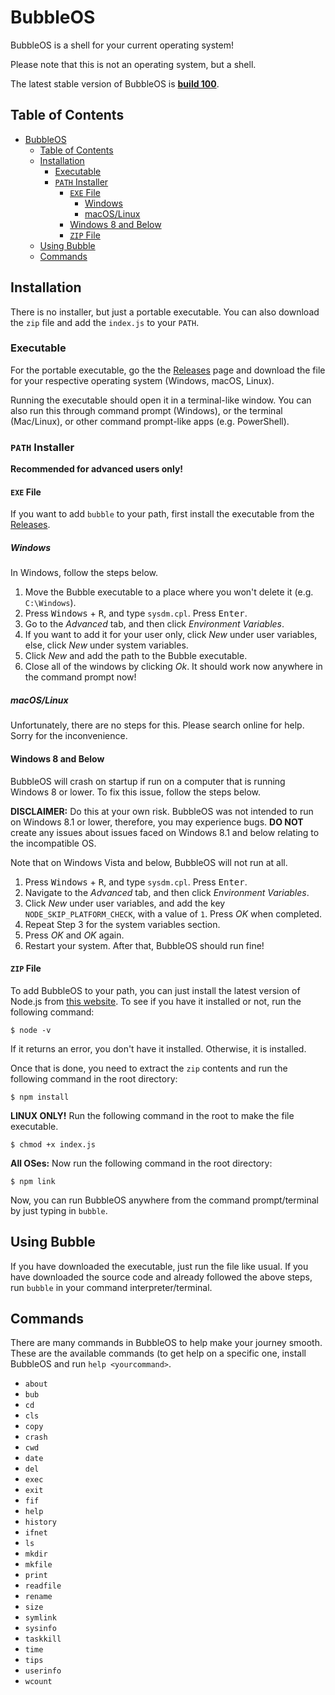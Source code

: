 # BubbleOS

BubbleOS is a shell for your current operating system!

Please note that this is not an operating system, but a shell.

The latest stable version of BubbleOS is **[build 100](https://github.com/arnavt78/bubbleos/releases/tag/v1.0.0)**.

## Table of Contents

- [BubbleOS](#bubbleos)
  - [Table of Contents](#table-of-contents)
  - [Installation](#installation)
    - [Executable](#executable)
    - [`PATH` Installer](#path-installer)
      - [`EXE` File](#exe-file)
        - [Windows](#windows)
        - [macOS/Linux](#macoslinux)
      - [Windows 8 and Below](#windows-8-and-below)
      - [`ZIP` File](#zip-file)
  - [Using Bubble](#using-bubble)
  - [Commands](#commands)

## Installation

There is no installer, but just a portable executable. You can also download the `zip` file and add the `index.js` to your `PATH`.

### Executable

For the portable executable, go the the [Releases](https://github.com/arnavt78/bubbleos/releases) page and download the file for your respective operating system (Windows, macOS, Linux).

Running the executable should open it in a terminal-like window. You can also run this through command prompt (Windows), or the terminal (Mac/Linux), or other command prompt-like apps (e.g. PowerShell).

### `PATH` Installer

**Recommended for advanced users only!**

#### `EXE` File

If you want to add `bubble` to your path, first install the executable from the [Releases](https://github.com/arnavt78/bubbleos/releases).

##### Windows

In Windows, follow the steps below.

1.  Move the Bubble executable to a place where you won't delete it (e.g. `C:\Windows`).
2.  Press <kbd>Windows</kbd> + <kbd>R</kbd>, and type `sysdm.cpl`. Press <kbd>Enter</kbd>.
3.  Go to the _Advanced_ tab, and then click _Environment Variables_.
4.  If you want to add it for your user only, click _New_ under user variables, else, click _New_ under system variables.
5.  Click _New_ and add the path to the Bubble executable.
6.  Close all of the windows by clicking _Ok_. It should work now anywhere in the command prompt now!

##### macOS/Linux

Unfortunately, there are no steps for this. Please search online for help. Sorry for the inconvenience.

#### Windows 8 and Below

BubbleOS will crash on startup if run on a computer that is running Windows 8 or lower. To fix this issue, follow the steps below.

**DISCLAIMER:** Do this at your own risk. BubbleOS was not intended to run on Windows 8.1 or lower, therefore, you may experience bugs. **DO NOT** create any issues about issues faced on Windows 8.1 and below relating to the incompatible OS.

Note that on Windows Vista and below, BubbleOS will not run at all.

1.  Press <kbd>Windows</kbd> + <kbd>R</kbd>, and type `sysdm.cpl`. Press <kbd>Enter</kbd>.
2.  Navigate to the _Advanced_ tab, and then click _Environment Variables_.
3.  Click _New_ under user variables, and add the key `NODE_SKIP_PLATFORM_CHECK`, with a value of `1`. Press _OK_ when completed.
4.  Repeat Step 3 for the system variables section.
5.  Press _OK_ and _OK_ again.
6.  Restart your system. After that, BubbleOS should run fine!

#### `ZIP` File

To add BubbleOS to your path, you can just install the latest version of Node.js from [this website](https://nodejs.org/en/). To see if you have it installed or not, run the following command:

```
$ node -v
```

If it returns an error, you don't have it installed. Otherwise, it is installed.

Once that is done, you need to extract the `zip` contents and run the following command in the root directory:

```
$ npm install
```

**LINUX ONLY!** Run the following command in the root to make the file executable.

```
$ chmod +x index.js
```

**All OSes:** Now run the following command in the root directory:

```
$ npm link
```

Now, you can run BubbleOS anywhere from the command prompt/terminal by just typing in `bubble`.

## Using Bubble

If you have downloaded the executable, just run the file like usual. If you have downloaded the source code and already followed the above steps, run `bubble` in your command interpreter/terminal.

## Commands

There are many commands in BubbleOS to help make your journey smooth. These are the available commands (to get help on a specific one, install BubbleOS and run `help <yourcommand>`.

- `about`
- `bub`
- `cd`
- `cls`
- `copy`
- `crash`
- `cwd`
- `date`
- `del`
- `exec`
- `exit`
- `fif`
- `help`
- `history`
- `ifnet`
- `ls`
- `mkdir`
- `mkfile`
- `print`
- `readfile`
- `rename`
- `size`
- `symlink`
- `sysinfo`
- `taskkill`
- `time`
- `tips`
- `userinfo`
- `wcount`

